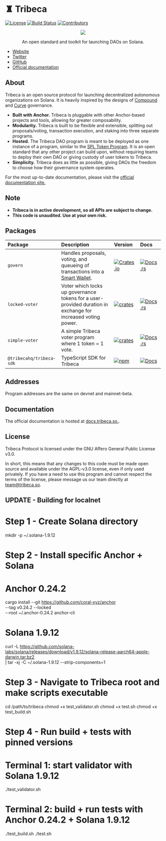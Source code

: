 # ♜ Tribeca

[![License](https://img.shields.io/badge/license-AGPL%203.0-blue)](https://github.com/TribecaHQ/tribeca/blob/master/LICENSE)
[![Build Status](https://img.shields.io/github/workflow/status/TribecaHQ/tribeca/E2E/master)](https://github.com/TribecaHQ/tribeca/actions/workflows/programs-e2e.yml?query=branch%3Amaster)
[![Contributors](https://img.shields.io/github/contributors/TribecaHQ/tribeca)](https://github.com/TribecaHQ/tribeca/graphs/contributors)

<p align="center">
    <img src="/images/banner.png" />
</p>

<p align="center">
    An open standard and toolkit for launching DAOs on Solana.
</p>

- [Website](https://tribeca.so)
- [Twitter](https://twitter.com/TribecaDAO)
- [GitHub](https://github.com/TribecaHQ)
- [Official documentation](https://docs.tribeca.so/)

## About

Tribeca is an open source protocol for launching decentralized autonomous organizations on Solana. It is heavily inspired by the designs of [Compound](https://compound.finance/docs/governance) and [Curve](https://curve.readthedocs.io/dao-vecrv.html) governance.

- **Built with Anchor.** Tribeca is pluggable with other Anchor-based projects and tools, allowing for greater composability.
- **Modularity.** Tribeca is built to be flexible and extensible, splitting out proposals/voting, transaction execution, and staking into three separate programs.
- **Hosted.** The Tribeca DAO program is meant to be deployed as one instance of a program, similar to the [SPL Token Program](https://spl.solana.com/token). It is an open standard that any other project can build upon, without requiring teams to deploy their own DAO or giving custody of user tokens to Tribeca.
- **Simplicity.** Tribeca does as little as possible, giving DAOs the freedom to choose how their governance system operates.

For the most up-to-date documentation, please visit the [official documentation site.](https://docs.tribeca.so/)

## Note

- **Tribeca is in active development, so all APIs are subject to change.**
- **This code is unaudited. Use at your own risk.**

## Packages

| Package                  | Description                                                                                                               | Version                                                                                                                 | Docs                                                                                  |
| :----------------------- | :------------------------------------------------------------------------------------------------------------------------ | :---------------------------------------------------------------------------------------------------------------------- | :------------------------------------------------------------------------------------ |
| `govern`                 | Handles proposals, voting, and queueing of transactions into a [Smart Wallet](https://docs.tribeca.so/goki/smart-wallet). | [![Crates.io](https://img.shields.io/crates/v/govern)](https://crates.io/crates/govern)                                 | [![Docs.rs](https://docs.rs/govern/badge.svg)](https://docs.rs/govern)                |
| `locked-voter`           | Voter which locks up governance tokens for a user-provided duration in exchange for increased voting power.               | [![crates](https://img.shields.io/crates/v/locked-voter)](https://crates.io/crates/locked-voter)                        | [![Docs.rs](https://docs.rs/locked-voter/badge.svg)](https://docs.rs/locked-voter)    |
| `simple-voter`           | A simple Tribeca voter program where 1 token = 1 vote.                                                                    | [![crates](https://img.shields.io/crates/v/simple-voter)](https://crates.io/crates/simple-voter)                        | [![Docs.rs](https://docs.rs/simple-voter/badge.svg)](https://docs.rs/simple-voter)    |
| `@tribecahq/tribeca-sdk` | TypeScript SDK for Tribeca                                                                                                | [![npm](https://img.shields.io/npm/v/@tribecahq/tribeca-sdk.svg)](https://www.npmjs.com/package/@tribecahq/tribeca-sdk) | [![Docs](https://img.shields.io/badge/docs-typedoc-blue)](https://docs.quarry.so/ts/) |

## Addresses

Program addresses are the same on devnet and mainnet-beta.

## Documentation

The official documentation is hosted at [docs.tribeca.so.](https://docs.tribeca.so/).

## License

Tribeca Protocol is licensed under the GNU Affero General Public License v3.0.

In short, this means that any changes to this code must be made open source and available under the AGPL-v3.0 license, even if only used privately. If you have a need to use this program and cannot respect the terms of the license, please message us our team directly at [team@tribeca.so](mailto:team@tribeca.so).


## UPDATE - Building for localnet

# Step 1 - Create Solana directory
mkdir -p ~/.solana-1.9.12

# Step 2 - Install specific Anchor + Solana

# Anchor 0.24.2
cargo install --git https://github.com/coral-xyz/anchor \
  --tag v0.24.2 --locked \
  --root ~/.anchor-0.24.2 anchor-cli

# Solana 1.9.12 
curl -L https://github.com/solana-labs/solana/releases/download/v1.9.12/solana-release-aarch64-apple-darwin.tar.bz2 \
  | tar -xj -C ~/.solana-1.9.12 --strip-components=1

# Step 3 - Navigate to Tribeca root and make scripts executable
cd /path/to/tribeca
chmod +x test_validator.sh
chmod +x test.sh
chmod +x test_build.sh

# Step 4 - Run build + tests with pinned versions

# Terminal 1: start validator with Solana 1.9.12
./test_validator.sh

# Terminal 2: build + run tests with Anchor 0.24.2 + Solana 1.9.12
./test_build.sh
./test.sh